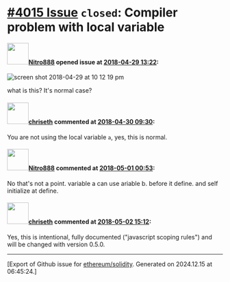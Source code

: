 # [\#4015 Issue](https://github.com/ethereum/solidity/issues/4015) `closed`: Compiler problem with local variable

#### <img src="https://avatars.githubusercontent.com/u/11692220?u=26b5772d898a590eaaf09a2a9ed148117e4fdcc3&v=4" width="50">[Nitro888](https://github.com/Nitro888) opened issue at [2018-04-29 13:22](https://github.com/ethereum/solidity/issues/4015):

![screen shot 2018-04-29 at 10 12 19 pm](https://user-images.githubusercontent.com/11692220/39407058-3cda427a-4bfb-11e8-8720-6d82221079ad.png)

what is this? It's normal case?

#### <img src="https://avatars.githubusercontent.com/u/9073706?v=4" width="50">[chriseth](https://github.com/chriseth) commented at [2018-04-30 09:30](https://github.com/ethereum/solidity/issues/4015#issuecomment-385350701):

You are not using the local variable `a`, yes, this is normal.

#### <img src="https://avatars.githubusercontent.com/u/11692220?u=26b5772d898a590eaaf09a2a9ed148117e4fdcc3&v=4" width="50">[Nitro888](https://github.com/Nitro888) commented at [2018-05-01 00:53](https://github.com/ethereum/solidity/issues/4015#issuecomment-385572099):

No that's not a point. variable a can use ariable b. before it define. and self initialize at define.

#### <img src="https://avatars.githubusercontent.com/u/9073706?v=4" width="50">[chriseth](https://github.com/chriseth) commented at [2018-05-02 15:12](https://github.com/ethereum/solidity/issues/4015#issuecomment-386012733):

Yes, this is intentional, fully documented  ("javascript scoping rules") and will be changed with version 0.5.0.


-------------------------------------------------------------------------------



[Export of Github issue for [ethereum/solidity](https://github.com/ethereum/solidity). Generated on 2024.12.15 at 06:45:24.]
